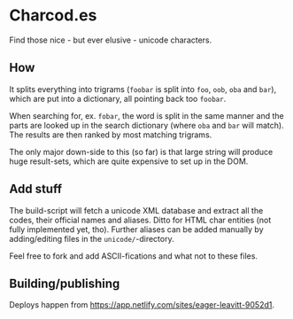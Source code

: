 Charcod.es
==========

Find those nice - but ever elusive - unicode characters.

How
---

It splits everything into trigrams (`foobar` is split into `foo`, `oob`, `oba`
and `bar`), which are put into a dictionary, all pointing back too `foobar`.

When searching for, ex. `fobar`, the word is split in the same manner and the
parts are looked up in the search dictionary (where `oba` and `bar` will
match). The results are then ranked by most matching trigrams.

The only major down-side to this (so far) is that large string will produce
huge result-sets, which are quite expensive to set up in the DOM.

Add stuff
---------

The build-script will fetch a unicode XML database and extract all the codes,
their official names and aliases. Ditto for HTML char entities (not fully
implemented yet, tho). Further aliases can be added manually by adding/editing
files in the `unicode/`-directory.

Feel free to fork and add ASCII-fications and what not to these files.

Building/publishing
-------------------

Deploys happen from <https://app.netlify.com/sites/eager-leavitt-9052d1>.
